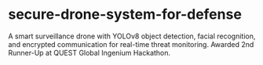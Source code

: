 # secure-drone-system-for-defense
A smart surveillance drone with YOLOv8 object detection, facial recognition, and encrypted communication for real-time threat monitoring. Awarded 2nd Runner-Up at QUEST Global Ingenium Hackathon.
